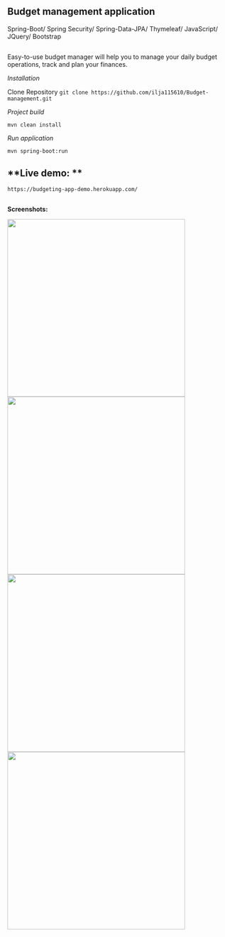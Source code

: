 ## **Budget management application**
Spring-Boot/ Spring Security/ Spring-Data-JPA/ Thymeleaf/ JavaScript/ JQuery/ Bootstrap  
##

Easy-to-use budget manager will help you to manage your daily budget operations, track and plan your finances.

*Installation*

Clone Repository
`git clone https://github.com/ilja115610/Budget-management.git`

*Project build*

`mvn clean install`

*Run application*

`mvn spring-boot:run`

## **Live demo: **

`https://budgeting-app-demo.herokuapp.com/`

##
**Screenshots:**


<img src="https://user-images.githubusercontent.com/57315435/108257588-aba1a600-7167-11eb-9678-6d4ac8333773.PNG" width = "400">

<img src="https://user-images.githubusercontent.com/57315435/107504085-7a433c00-6ba3-11eb-8b5a-753259f7ee75.PNG" width = "400">

<img src="https://user-images.githubusercontent.com/57315435/107504094-7d3e2c80-6ba3-11eb-9021-a020f23531cf.PNG" width = "400">


<img src="https://user-images.githubusercontent.com/57315435/109012867-295f3780-76bb-11eb-8ec8-fea891bb48b7.PNG" width = "400">

